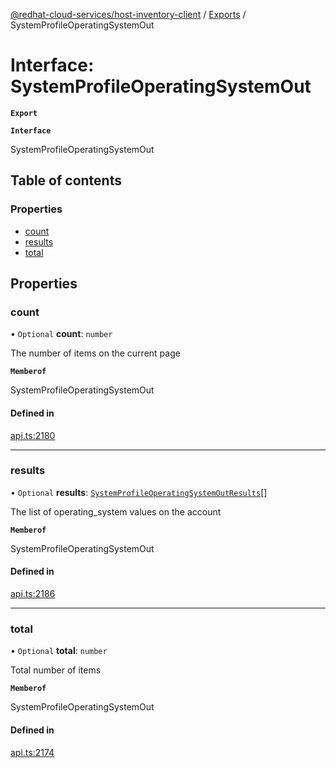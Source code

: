 [@redhat-cloud-services/host-inventory-client](../README.md) / [Exports](../modules.md) / SystemProfileOperatingSystemOut

# Interface: SystemProfileOperatingSystemOut

**`Export`**

**`Interface`**

SystemProfileOperatingSystemOut

## Table of contents

### Properties

- [count](SystemProfileOperatingSystemOut.md#count)
- [results](SystemProfileOperatingSystemOut.md#results)
- [total](SystemProfileOperatingSystemOut.md#total)

## Properties

### count

• `Optional` **count**: `number`

The number of items on the current page

**`Memberof`**

SystemProfileOperatingSystemOut

#### Defined in

[api.ts:2180](https://github.com/RedHatInsights/javascript-clients/blob/master/packages/host-inventory/api.ts#L2180)

___

### results

• `Optional` **results**: [`SystemProfileOperatingSystemOutResults`](SystemProfileOperatingSystemOutResults.md)[]

The list of operating_system values on the account

**`Memberof`**

SystemProfileOperatingSystemOut

#### Defined in

[api.ts:2186](https://github.com/RedHatInsights/javascript-clients/blob/master/packages/host-inventory/api.ts#L2186)

___

### total

• `Optional` **total**: `number`

Total number of items

**`Memberof`**

SystemProfileOperatingSystemOut

#### Defined in

[api.ts:2174](https://github.com/RedHatInsights/javascript-clients/blob/master/packages/host-inventory/api.ts#L2174)
